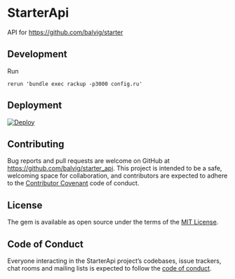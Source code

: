 # StarterApi

API for https://github.com/balvig/starter

## Development

Run

```
rerun 'bundle exec rackup -p3000 config.ru'
```

## Deployment

[![Deploy](https://www.herokucdn.com/deploy/button.svg)](https://heroku.com/deploy)

## Contributing

Bug reports and pull requests are welcome on GitHub at https://github.com/balvig/starter_api. This project is intended to be a safe, welcoming space for collaboration, and contributors are expected to adhere to the [Contributor Covenant](http://contributor-covenant.org) code of conduct.

## License

The gem is available as open source under the terms of the [MIT License](http://opensource.org/licenses/MIT).

## Code of Conduct

Everyone interacting in the StarterApi project’s codebases, issue trackers, chat rooms and mailing lists is expected to follow the [code of conduct](https://github.com/balvig/starter_api/blob/master/CODE_OF_CONDUCT.md).
